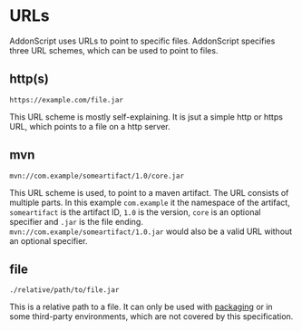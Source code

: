 # URLs

AddonScript uses URLs to point to specific files. AddonScript specifies three URL schemes, which can be used
to point to files.

## http(s)

`https://example.com/file.jar`

This URL scheme is mostly self-explaining. It is jsut a simple http or https URL, which points to
a file on a http server.

## mvn

`mvn://com.example/someartifact/1.0/core.jar`

This URL scheme is used, to point to a maven artifact. The URL consists of multiple parts.
In this example `com.example` it the namespace of the artifact, `someartifact` is the artifact ID,
`1.0` is the version, `core` is an optional specifier and `.jar` is the file ending.
`mvn://com.example/someartifact/1.0.jar` would also be a valid URL without an optional specifier.

## file

`./relative/path/to/file.jar`

This is a relative path to a file. It can only be used with [packaging](packaging/README.md)
or in some third-party environments, which are not covered by this specification.
